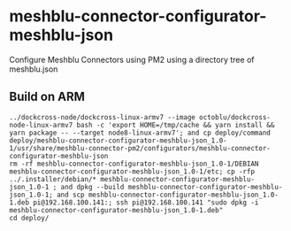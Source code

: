 # meshblu-connector-configurator-meshblu-json
Configure Meshblu Connectors using PM2 using a directory tree of meshblu.json


## Build on ARM
```
../dockcross-node/dockcross-linux-armv7 --image octoblu/dockcross-node-linux-armv7 bash -c 'export HOME=/tmp/cache && yarn install && yarn package -- --target node8-linux-armv7'; and cp deploy/command deploy/meshblu-connector-configurator-meshblu-json_1.0-1/usr/share/meshblu-connector-pm2/configurators/meshblu-connector-configurator-meshblu-json
rm -rf meshblu-connector-configurator-meshblu-json_1.0-1/DEBIAN meshblu-connector-configurator-meshblu-json_1.0-1/etc; cp -rfp ../.installer/debian/* meshblu-connector-configurator-meshblu-json_1.0-1 ; and dpkg --build meshblu-connector-configurator-meshblu-json_1.0-1; and scp meshblu-connector-configurator-meshblu-json_1.0-1.deb pi@192.168.100.141:; ssh pi@192.168.100.141 "sudo dpkg -i meshblu-connector-configurator-meshblu-json_1.0-1.deb"
cd deploy/
```
